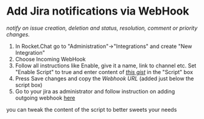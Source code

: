 # Add Jira notifications via WebHook

_notify on issue creation, deletion and status, resolution, comment or priority changes._

1. In Rocket.Chat go to "Administration"->"Integrations" and create "New Integration"
2. Choose Incoming WebHook
3. Follow all instructions like Enable, give it a name, link to channel etc. Set "Enable Script" to true and enter content of *[this gist](https://gist.github.com/malko/7b46696aa92d07736cc8ea9ed4041c68)* in the "Script" box
4. Press Save changes and copy the *Webhook URL* (added just below the script box)
5. Go to your jira as administrator and follow instruction on adding outgoing webhook [here](https://developer.atlassian.com/jiradev/jira-apis/webhooks#Webhooks-configure)

you can tweak the content of the script to better sweets your needs
